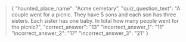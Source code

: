 > {
>   "haunted_place_name": "Acme cemetary",
>   "quiz_question_text": "A couple went for a picnic. They have 5 sons and each son has three sisters. Each sister has one baby. In total how many people went for the picnic?",
>   "correct_answer": "13"
>   "incorrect_answer_1": "11"
>   "incorrect_answer_2": "17"
>   "incorrect_answer_3": "21"
> }